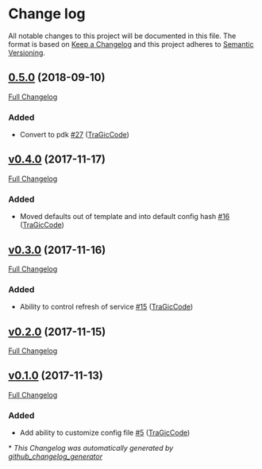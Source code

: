 # Change log

All notable changes to this project will be documented in this file. The format is based on [Keep a Changelog](http://keepachangelog.com/en/1.0.0/) and this project adheres to [Semantic Versioning](http://semver.org).

## [0.5.0](https://github.com/tragiccode/tragiccode-ravendb/tree/0.5.0) (2018-09-10)

[Full Changelog](https://github.com/tragiccode/tragiccode-ravendb/compare/v0.4.0...0.5.0)

### Added

- Convert to pdk [\#27](https://github.com/TraGicCode/tragiccode-ravendb/pull/27) ([TraGicCode](https://github.com/TraGicCode))

## [v0.4.0](https://github.com/tragiccode/tragiccode-ravendb/tree/v0.4.0) (2017-11-17)

[Full Changelog](https://github.com/tragiccode/tragiccode-ravendb/compare/v0.3.0...v0.4.0)

### Added

- Moved defaults out of template and into default config hash [\#16](https://github.com/TraGicCode/tragiccode-ravendb/pull/16) ([TraGicCode](https://github.com/TraGicCode))

## [v0.3.0](https://github.com/tragiccode/tragiccode-ravendb/tree/v0.3.0) (2017-11-16)

[Full Changelog](https://github.com/tragiccode/tragiccode-ravendb/compare/v0.2.0...v0.3.0)

### Added

- Ability to control refresh of service [\#15](https://github.com/TraGicCode/tragiccode-ravendb/pull/15) ([TraGicCode](https://github.com/TraGicCode))

## [v0.2.0](https://github.com/tragiccode/tragiccode-ravendb/tree/v0.2.0) (2017-11-15)

[Full Changelog](https://github.com/tragiccode/tragiccode-ravendb/compare/v0.1.0...v0.2.0)

## [v0.1.0](https://github.com/tragiccode/tragiccode-ravendb/tree/v0.1.0) (2017-11-13)

[Full Changelog](https://github.com/tragiccode/tragiccode-ravendb/compare/0abc17b96af947f1520dfc1282069022d5a324a0...v0.1.0)

### Added

- Add ability to customize config file [\#5](https://github.com/TraGicCode/tragiccode-ravendb/pull/5) ([TraGicCode](https://github.com/TraGicCode))



\* *This Changelog was automatically generated by [github_changelog_generator](https://github.com/skywinder/Github-Changelog-Generator)*
